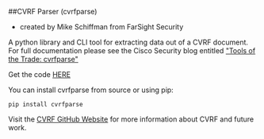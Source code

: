 ##CVRF Parser (cvrfparse)
- created by Mike Schiffman from FarSight Security

A python library and CLI tool for extracting data out of a CVRF document. For full documentation please see the Cisco Security blog entitled ["Tools of the Trade: cvrfparse"](http://blogs.cisco.com/security/tools-of-the-trade-cvrfparse) 

Get the code [HERE](https://github.com/mschiffm/cvrfparse)

You can install cvrfparse from source or using pip:

```
pip install cvrfparse
```

Visit the [CVRF GitHub Website](http://cvrf.github.io/) for more information about CVRF and future work.
